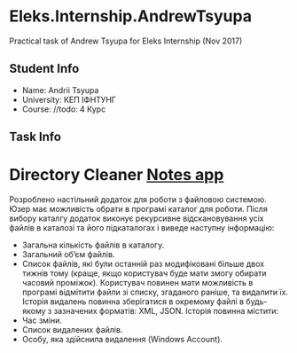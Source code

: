 # Eleks.Internship.AndrewTsyupa
Practical task of Andrew Tsyupa for Eleks Internship (Nov 2017)
## Student Info
* Name: Andrii Tsyupa
* University: КЕП ІФНТУНГ
* Course: //todo: 4 Курс 
## Task Info
 # Directory Cleaner  [Notes app](https://www.youtube.com/watch?v=MTHheSWQ__M&feature=youtu.be)
  Розроблено настільний додаток для роботи з файловою системою. Юзер  має можливість
  обрати в програмі каталог для роботи. Після вибору каталгу додаток виконує рекурсивне
  відскановування усіх файлів в каталозі та його підкаталогах і виведе наступну інформацію:
* Загальна кількість файлів в каталогу.
* Загальний об’єм файлів.
* Список файлів, які були останній раз модифіковані більше двох тижнів тому (краще, якщо
користувач буде мати змогу обирати часовий проміжок).
Користувач повинен мати можливість в програмі відмітити файли зі списку, згаданого раніше, та
видалити їх.
Історія видалень повинна зберігатися в окремому файлі в будь-якому з зазначених форматів: XML,
JSON. Історія повинна містити:
* Час зміни.
* Список видалених файлів.
* Особу, яка здійснила видалення (Windows Account).
